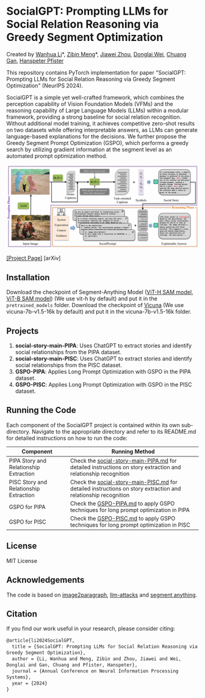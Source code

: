 # SocialGPT: Prompting LLMs for Social Relation Reasoning via Greedy Segment Optimization

Created by [Wanhua Li](https://li-wanhua.github.io/)\*, [Zibin Meng](https://scholar.google.com/citations?hl=en&user=_n5g8KUAAAAJ)\*, [Jiawei Zhou](https://sites.harvard.edu/jzhou/), [Donglai Wei](https://donglaiw.github.io/), [Chuang Gan](https://people.csail.mit.edu/ganchuang/), [Hanspeter Pfister](https://vcg.seas.harvard.edu/people/hanspeter-pfister)

This repository contains PyTorch implementation for paper "SocialGPT: Prompting LLMs for Social Relation Reasoning via Greedy Segment Optimization" (NeurIPS 2024). 

SocialGPT is a simple yet well-crafted framework, which combines the perception capability of Vision Foundation Models (VFMs) and the reasoning capability of Large Language Models (LLMs) within a modular framework, providing a strong baseline for social relation recognition. Without additional model training, it achieves competitive zero-shot results on two datasets while offering interpretable answers, as LLMs can generate language-based explanations for the decisions. We further propose the Greedy Segment Prompt Optimization (GSPO), which performs a greedy search by utilizing gradient information at the segment level as an automated prompt optimization method.

![intro](images/intro.png)

[[Project Page]](https://mengzibin.github.io/SocialGPT.github.io/) [arXiv]

## Installation

Download the checkpoint of Segment-Anything Model ([ViT-H SAM model](https://dl.fbaipublicfiles.com/segment_anything/sam_vit_h_4b8939.pth), [ViT-B SAM model](https://dl.fbaipublicfiles.com/segment_anything/sam_vit_b_01ec64.pth)) (We use vit-h by default) and put it in the `pretrained_models` folder. Download the checkpoint of [Vicuna](https://huggingface.co/lmsys/vicuna-7b-v1.5-16k) (We use vicuna-7b-v1.5-16k by default) and put it in the vicuna-7b-v1.5-16k folder. 

## Projects

1. **social-story-main-PIPA**: Uses ChatGPT to extract stories and identify social relationships from the PIPA dataset.
2. **social-story-main-PISC**: Uses ChatGPT to extract stories and identify social relationships from the PISC dataset.
3. **GSPO-PIPA**: Applies Long Prompt Optimization with GSPO in the PIPA dataset.
4. **GSPO-PISC**: Applies Long Prompt Optimization with GSPO in the PISC dataset.

## Running the Code

Each component of the SocialGPT project is contained within its own sub-directory. Navigate to the appropriate directory and refer to its README.md for detailed instructions on how to run the code:

| Component                              | Running Method                                               |
| -------------------------------------- | ------------------------------------------------------------ |
| PIPA Story and Relationship Extraction | Check the [social-story-main-PIPA.md](./social-story-main-PIPA/README.md) for detailed instructions on story extraction and relationship recognition |
| PISC Story and Relationship Extraction | Check the [social-story-main-PISC.md](./social-story-main-PISC/README.md) for detailed instructions on story extraction and relationship recognition |
| GSPO for PIPA                          | Check the [GSPO-PIPA.md](./GSPO-PIPA/README.md) to apply GSPO techniques for long prompt optimization in PIPA |
| GSPO for PISC                          | Check the [GSPO-PISC.md](./GSPO-PISC/README.md) to apply GSPO techniques for long prompt optimization in PISC |

## License

MIT License

## Acknowledgements

The code is based on [image2paragraph](https://github.com/showlab/Image2Paragraph), [llm-attacks](https://github.com/llm-attacks/llm-attacks) and [segment anything](https://github.com/facebookresearch/segment-anything).

## Citation

If you find our work useful in your research, please consider citing:

```
@article{li2024SocialGPT,
  title = {SocialGPT: Prompting LLMs for Social Relation Reasoning via Greedy Segment Optimization},
  author = {Li, Wanhua and Meng, Zibin and Zhou, Jiawei and Wei, Donglai and Gan, Chuang and Pfister, Hanspeter},
  journal = {Annual Conference on Neural Information Processing Systems},
  year = {2024}
}
```

